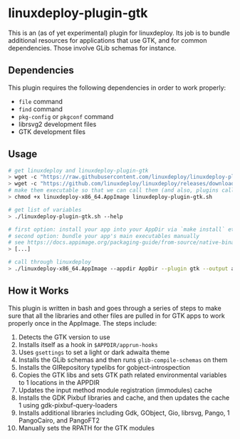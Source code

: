 # linuxdeploy-plugin-gtk

This is an (as of yet experimental) plugin for linuxdeploy. Its job is to bundle additional resources for applications that use GTK, and for common dependencies. Those involve GLib schemas for instance.

## Dependencies

This plugin requires the following dependencies in order to work properly:

- `file` command
- `find` command
- `pkg-config` or `pkgconf` command
- librsvg2 development files
- GTK development files

## Usage

```bash
# get linuxdeploy and linuxdeploy-plugin-gtk
> wget -c "https://raw.githubusercontent.com/linuxdeploy/linuxdeploy-plugin-gtk/master/linuxdeploy-plugin-gtk.sh"
> wget -c "https://github.com/linuxdeploy/linuxdeploy/releases/download/continuous/linuxdeploy-x86_64.AppImage"
# make them executable so that we can call them (and also, plugins called from linuxdeploy are called like binaries)
> chmod +x linuxdeploy-x86_64.AppImage linuxdeploy-plugin-gtk.sh

# get list of variables
> ./linuxdeploy-plugin-gtk.sh --help 

# first option: install your app into your AppDir via `make install` etc.
# second option: bundle your app's main executables manually
# see https://docs.appimage.org/packaging-guide/from-source/native-binaries.html for more information
> [...]

# call through linuxdeploy
> ./linuxdeploy-x86_64.AppImage --appdir AppDir --plugin gtk --output appimage --icon-file mypackage.png --desktop-file mypackage.desktop
```


## How it Works

This plugin is written in bash and goes through a series of steps to make sure
that all the libraries and other files are pulled in for GTK apps to work
properly once in the AppImage. The steps include:

1. Detects the GTK version to use
1. Installs itself as a hook in `$APPDIR/apprun-hooks`
1. Uses `gsettings` to set a light or dark adwaita theme
1. Installs the GLib schemas and then runs `glib-compile-schemas` on them
1. Installs the GIRepository typelibs for gobject-introspection
1. Copies the GTK libs and sets GTK path related environmental variables to
1  locations in the APPDIR
1. Updates the input method module registration (immodules) cache
1. Installs the GDK Pixbuf libraries and cache, and then updates the cache
1  using gdk-pixbuf-query-loaders
1. Installs additional libraries including Gdk, GObject, Gio, librsvg, Pango,
1  PangoCairo, and PangoFT2
1. Manually sets the RPATH for the GTK modules
